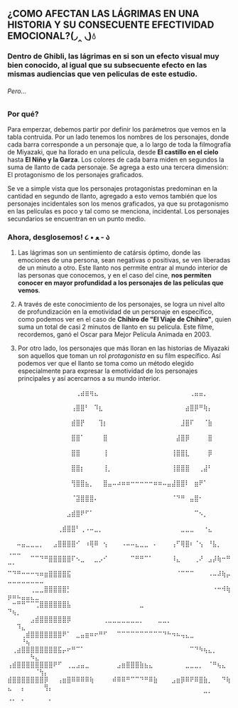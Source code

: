 ## ¿COMO AFECTAN LAS LÁGRIMAS EN UNA HISTORIA Y SU CONSECUENTE EFECTIVIDAD EMOCIONAL?(◞‸ ◟)💧


### Dentro de Ghibli, las lágrimas en si son un efecto visual muy bien conocido, al igual que su subsecuente efecto en las mismas audiencias que ven peliculas de este estudio. 

###### Pero...

### Por qué? 

Para emperzar, debemos partir por definir los parámetros que vemos en la tabla contruida. Por un lado tenemos los nombres de los personajes, donde cada barra corresponde a un personaje que, a lo largo de toda la filmografía de Miyazaki, que ha llorado en una película, desde **El castillo en el cielo** hasta **El Niño y la Garza**. Los colores de cada barra miden en segundos la suma de llanto de cada personaje. Se agrega a esto una tercera dimensión: El protagonismo de los personajes graficados. 

Se ve a simple vista que los personajes protagonistas predominan en la cantidad en segundo de llanto, agregado a esto vemos también que los personajes incidentales son los menos graficados, ya que su protagonismo en las películas es poco y tal como se menciona, incidental. Los personajes secundarios se encuentran en un punto medio.

### Ahora, desglosemos! ૮ • ﻌ - ა
1. Las lágrimas son un sentimiento de catársis óptimo, donde las emociones de una persona, sean negativas o positivas, se ven liberadas de un minuto a otro. Este llanto nos perrmite entrar al mundo interior de las personas que conocemos, y en el caso del cine, **nos permiten conocer en mayor profundidad a los personajes de las películas que vemos**.

2. A través de este conocimiento de los personajes, se logra un nivel alto de profundización en la emotividad de un personaje en específico, como podemos ver en el caso de **Chihiro de "El Viaje de Chihiro"**, quien suma un total de casi 2 minutos de llanto en su película. Este filme, recordemos, ganó el Oscar para Mejor Película Animada en 2003. 

3. Por otro lado, los personajes que más lloran en las historias de Miyazaki son aquellos que toman un rol *protagonista* en su film específico. Así podemos ver que el llanto se toma como un método elegido especialmente para expresar la emotividad de los personajes principales y así acercarnos a su mundo interior.  

⠀⠀⠀⠀⠀⠀⠀⠀⠀⠀⠀⠀⠀⠀⠀⢀⣴⣶⢶⣄⠀⠀⠀⠀⠀⠀⠀⠀⠀⠀⠀⠀⠀⠀⠀⠀⠀⠀⠀⠀⢀⣤⣤⡀⠀⠀⠀⠀⠀⠀⠀⠀⠀⠀⠀⠀⠀⠀⠀
⠀⠀⠀⠀⠀⠀⠀⠀⠀⠀⠀⠀⠀⠀⢠⣿⣿⠃⠀⠹⣆⠀⠀⠀⠀⠀⠀⠀⠀⠀⠀⠀⠀⠀⠀⠀⠀⠀⠀⣴⣿⡿⠛⢷⡄⠀⠀⠀⠀⠀⠀⠀⠀⠀⠀⠀⠀⠀⠀
⠀⠀⠀⠀⠀⠀⠀⠀⠀⠀⠀⠀⠀⠀⣾⣿⡟⠀⠀⠀⢹⡆⠀⠀⠀⠀⠀⠀⠀⠀⠀⠀⠀⠀⠀⠀⠀⠀⣸⣿⠏⠀⠀⠈⣷⠀⠀⠀⠀⠀⠀⠀⠀⠀⠀⠀⠀⠀⠀
⠀⠀⠀⠀⠀⠀⠀⠀⠀⠀⠀⠀⠀⠀⣿⣿⠁⠀⠀⠀⠀⣿⠀⠀⠀⠀⠀⠀⠀⠀⠀⠀⠀⠀⠀⠀⠀⣼⣿⡿⠀⠀⠀⠀⣿⠀⠀⠀⠀⠀⠀⠀⠀⠀⠀⠀⠀⠀⠀
⠀⠀⠀⠀⠀⠀⠀⠀⠀⠀⠀⠀⠀⠀⣿⣿⠀⠀⠀⠀⠀⢸⠀⠀⠀⠀⠀⠀⠀⠀⠀⠀⠀⠀⠀⠀⢸⣿⣿⣇⠀⠀⠀⠀⡿⠀⠀⠀⠀⠀⠀⠀⠀⠀⠀⠀⠀⠀⠀
⠀⠀⠀⠀⠀⠀⠀⠀⠀⠀⠀⠀⠀⠀⣿⣿⡆⠀⠀⠀⠀⢸⡀⠀⠀⠀⠀⠀⠀⠀⠀⠀⠀⠀⠀⠀⢸⣿⣿⣿⠀⠀⢀⣼⠃⠀⠀⠀⠀⠀⠀⠀⠀⠀⠀⠀⠀⠀⠀
⠀⠀⠀⠀⠀⠀⠀⠀⠀⠀⠀⠀⠀⠀⢻⣿⣿⣦⡀⠀⠀⣿⣤⠤⠴⠶⠶⠒⠒⠒⠒⠒⠶⠶⠤⣤⣼⣿⣿⠇⠀⣶⠟⠁⠀⠀⠀⠀⠀⠀⠀⠀⠀⠀⠀⠀⠀⠀⠀
⠀⠀⠀⠀⠀⠀⠀⠀⠀⠀⠀⠀⠀⠀⠈⣽⣿⣿⣿⠄⠀⠀⠀⠀⠀⠀⠀⠀⠀⠀⠀⠀⠀⠀⠀⠀⠈⠙⠛⠀⣤⣿⠂⠀⠀⠀⠀⠀⠀⠀⠀⠀⠀⠀⠀⠀⠀⠀⠀
⠀⠀⠀⠀⠀⠀⠀⠀⠀⠀⠀⠀⠀⣠⣾⣿⠟⠋⠁⠀⠀⠀⠀⠀⠀⠀⠀⠀⠀⠀⠀⠀⠀⠀⠀⠀⠀⠀⠀⠀⠀⠉⠢⡀⠀⠀⠀⠀⠀⠀⠀⠀⠀⠀⠀⠀⠀⠀⠀
⠀⠀⠀⠀⠀⠀⠀⠀⠀⠀⠀⢀⣾⣿⣿⠃⢀⠠⠤⣀⡀⠀⠀⠀⠀⠀⠀⠀⠀⠀⠀⠀⠀⠀⠀⠀⠀⠀⣀⣀⣀⠀⠀⠐⣄⠀⠀⠀⠀⠀⠀⠀⠀⠀⠀⠀⠀⠀⠀
⠀⠀⠤⣤⣀⣀⣀⡀⠀⠀⣠⣿⣿⣿⣿⠊⠀⠰⢿⠿⠀⢢⠀⠀⠀⠠⠤⠤⣄⣀⣀⠀⠄⠀⠀⠀⢠⠋⢿⣿⠆⠈⢢⠀⠘⣧⡀⠀⠀⢀⣀⣀⠀⠀⠀⠀⠀⠀⠀
⠀⠀⠀⠀⠀⠉⠉⠙⠛⣿⣿⣿⣿⣿⠏⠢⣀⠀⠀⣀⡠⠊⠀⠀⠀⠀⠀⠉⠛⠛⠉⠁⠀⠀⠀⠀⠸⣄⠀⠀⠀⢀⠜⠀⣠⡼⢷⠒⠛⠉⠁⠀⠀⠀⠀⠀⠀⠀⠀
⠉⠙⠛⠒⠒⠒⠲⠶⣶⣿⣿⣿⣿⣯⠀⠀⠀⠀⠀⠀⠀⠀⠀⠀⠀⠀⠀⠀⠀⠀⠀⠀⠀⠀⠀⠀⠀⠈⠉⠉⠉⠀⠀⠀⠠⠤⠼⢷⡤⠤⠤⠤⠤⠤⠤⠤⠤⠀⠀
⠀⠀⠀⠀⠀⢀⣀⣀⣿⣿⣿⣿⣿⡃⠀⠀⠀⠀⠀⠀⠀⠀⠀⠀⠀⠀⠀⠀⠀⠀⠀⠀⠀⠀⠀⠀⠀⠀⠀⠀⠀⠀⠀⠀⠀⠐⠒⠺⢷⡶⠶⠦⣤⣤⣄⣀⠀⠀⠀
⠀⠒⠛⠛⠉⠉⢉⣿⣿⣿⣿⣿⣿⣧⠀⠀⠀⠀⠀⠀⠀⠀⠀⠀⠀⠀⠀⠀⠀⣀⠀⠀⠀⠀⠀⠀⠀⠀⠀⠀⠀⠀⠀⠀⠀⠀⠀⠀⠀⠙⢦⡀⠀⠀⠀⠀⠀⠀⠀
⠀⠀⠀⠀⠀⣠⣾⣿⣿⣿⣿⣿⣿⡿⠀⠀⠀⠀⠀⠀⠀⢀⣀⣀⣀⣀⣀⣀⣀⡀⠀⠀⠀⣀⣀⡀⠀⠀⠀⠀⠀⠀⠀⠀⠀⠀⠀⠀⠀⠀⠀⠹⣄⠀⠀⠀⠀⠀⠀
⠀⠀⠀⢀⣾⣿⣿⣿⣿⣿⣿⣿⠟⠁⠀⣀⣤⣶⠶⠖⠛⠋⠀⠀⠉⠉⠉⠉⠉⠉⠉⠉⠉⠉⠙⠓⠲⠦⢤⣄⣀⠀⠀⠀⠀⠀⠀⠀⠀⠀⠀⠀⠘⢦⠀⠀⠀⠀⠀
⠀⢀⣴⣿⣿⣿⣿⣿⣿⣿⣿⣯⡤⠖⠛⠉⠁⠀⠀⠀⠀⠀⠀⠀⠀⠀⠀⠀⠀⠀⠀⠀⠀⠀⠀⠀⠀⠀⠀⠀⠉⠙⠳⢦⣄⡀⠀⠀⠀⠀⠀⠀⠀⠀⠳⣄⠀⠀⠀
⢠⣾⣿⣿⣿⣿⣿⣿⣿⣿⠟⠋⠀⢀⣀⣠⣤⣀⠀⠀⠀⠀⠀⠀⣠⣶⣿⣿⣿⣷⣦⣄⠀⠀⠀⠀⠀⠀⠀⣀⣀⣀⡀⠀⠈⠛⢦⣄⠀⠀⠀⠀⠀⠀⠀⠈⢳⡄⠀
⣾⣿⣿⣿⣿⣿⣿⣿⡿⠀⠀⢠⣶⣿⠿⠿⠿⠿⢷⠀⠀⠀⠀⠾⠿⠿⠛⠉⠉⠙⠛⠿⣷⠀⠀⠀⣠⣶⡿⠿⠟⠿⣿⣷⡀⠀⠀⠙⢷⣄⠀⠀⡄⠀⠀⠀⠀⢻⡄
⠀⠀⠀⠀⠀⠀⠀⠀⠀⠀⠀⠀⠀⠀⠀⠀⠀⠀⠀⠀⠀⠀⠀⠀⠀⠀⠀⠀⠀⠀⠀⠀⠀⠀⠀⠀⠀⠀⠀⠀⠀⠀⠀⠉⠁⠀⠀⠀⠀⠈⠁⠀⠁⠀⠀⠀⠀⠀⠁